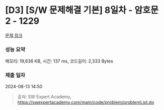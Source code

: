 # [D3] [S/W 문제해결 기본] 8일차 - 암호문2 - 1229 

[문제 링크](https://swexpertacademy.com/main/code/problem/problemDetail.do?contestProbId=AV14yIsqAHYCFAYD) 

### 성능 요약

메모리: 19,636 KB, 시간: 137 ms, 코드길이: 2,333 Bytes

### 제출 일자

2024-08-13 14:50



> 출처: SW Expert Academy, https://swexpertacademy.com/main/code/problem/problemList.do